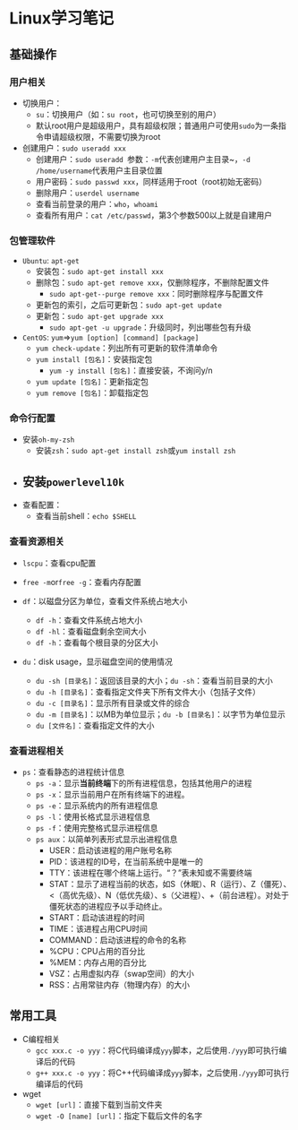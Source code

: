 # Linux学习笔记

## 基础操作

### 用户相关

- 切换用户：
  - `su`：切换用户（如：`su root`，也可切换至别的用户）
  - 默认root用户是超级用户，具有超级权限；普通用户可使用`sudo`为一条指令申请超级权限，不需要切换为root
- 创建用户：`sudo useradd xxx`
  - 创建用户：`sudo useradd `参数：`-m`代表创建用户主目录~，`-d /home/username`代表用户主目录位置
  - 用户密码：`sudo passwd xxx`，同样适用于root（root初始无密码）
  - 删除用户：`userdel username`
  - 查看当前登录的用户：`who`，`whoami`
  - 查看所有用户：`cat /etc/passwd`，第3个参数500以上就是自建用户

### 包管理软件

- `Ubuntu`: `apt-get`
  - 安装包：`sudo apt-get install xxx`
  - 删除包：`sudo apt-get remove xxx`，仅删除程序，不删除配置文件
    - `sudo apt-get--purge remove xxx`：同时删除程序与配置文件
  - 更新包的索引，之后可更新包：`sudo apt-get update`
  - 更新包：`sudo apt-get upgrade xxx`
    - `sudo apt-get -u upgrade`：升级同时，列出哪些包有升级
- `CentOS`: `yum`=>`yum [option] [command] [package]`
  - `yum check-update`：列出所有可更新的软件清单命令
  - `yum install [包名]`：安装指定包
    - `yum -y install [包名]`：直接安装，不询问y/n
  - `yum update [包名]`：更新指定包
  - `yum remove [包名]`：卸载指定包

### 命令行配置

- 安装`oh-my-zsh`
  - 安装`zsh`：`sudo apt-get install zsh`或`yum install zsh`
- 安装`powerlevel10k`
  - 
- 查看配置：
  - 查看当前shell：`echo $SHELL`

### 查看资源相关

- `lscpu`：查看cpu配置
- `free -m`or`free -g`：查看内存配置
- `df`：以磁盘分区为单位，查看文件系统占地大小
  - `df -h`：查看文件系统占地大小
  - `df -hl`：查看磁盘剩余空间大小
  - `df -h`：查看每个根目录的分区大小

- `du`：disk usage，显示磁盘空间的使用情况
  - `du -sh [目录名]`：返回该目录的大小；`du -sh`：查看当前目录的大小
  - `du -h [目录名]`：查看指定文件夹下所有文件大小（包括子文件）
  - `du -c [目录名]`：显示所有目录或文件的综合
  - `du -m [目录名]`：以MB为单位显示；`du -b [目录名]`：以字节为单位显示
  - `du [文件名]`：查看指定文件的大小

### 查看进程相关

- `ps`：查看静态的进程统计信息
  - `ps -a`：显示**当前终端**下的所有进程信息，包括其他用户的进程
  - `ps -x`：显示当前用户在所有终端下的进程。 
  - `ps -e`：显示系统内的所有进程信息
  - `ps -l`：使用长格式显示进程信息
  - `ps -f`：使用完整格式显示进程信息
  - `ps aux`：以简单列表形式显示出进程信息
    - USER：启动该进程的用户账号名称
    - PID：该进程的ID号，在当前系统中是唯一的
    - TTY：该进程在哪个终端上运行。“？”表未知或不需要终端
    - STAT：显示了进程当前的状态，如S（休眠）、R（运行）、Z（僵死）、<（高优先级）、N（低优先级）、s（父进程）、+（前台进程）。对处于僵死状态的进程应予以手动终止。
    - START：启动该进程的时间
    - TIME：该进程占用CPU时间
    - COMMAND：启动该进程的命令的名称
    - %CPU：CPU占用的百分比
    - %MEM：内存占用的百分比
    - VSZ：占用虚拟内存（swap空间）的大小
    - RSS：占用常驻内存（物理内存）的大小

















## 常用工具

- C编程相关
  - `gcc xxx.c -o yyy`：将C代码编译成`yyy`脚本，之后使用`./yyy`即可执行编译后的代码
  - `g++ xxx.c -o yyy`：将C++代码编译成`yyy`脚本，之后使用`./yyy`即可执行编译后的代码
- wget
  - `wget [url]`：直接下载到当前文件夹
  - `wget -O [name] [url]`：指定下载后文件的名字